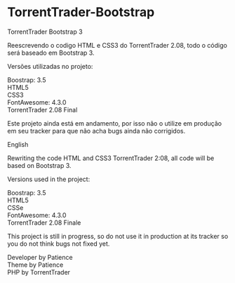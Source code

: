 # TorrentTrader-Bootstrap
TorrentTrader Bootstrap 3

Reescrevendo o codigo HTML e CSS3 do TorrentTrader 2.08, todo o código será baseado em Bootstrap 3.

Versões utilizadas no projeto:

Boostrap: 3.5<br/>
HTML5<br/>
CSS3<br/>
FontAwesome: 4.3.0<br/>
TorrentTrader 2.08 Final

<p>Este projeto ainda está em andamento, por isso não o utilize em produção em seu tracker para que não acha bugs ainda não corrigidos.</p>

English

Rewriting the code HTML and CSS3 TorrentTrader 2:08, all code will be based on Bootstrap 3.

Versions used in the project:

Boostrap: 3.5<br/>
HTML5<br/>
CSSe<br/>
FontAwesome: 4.3.0<br/>
TorrentTrader 2.08 Finale

<p>This project is still in progress, so do not use it in production at its tracker so you do not think bugs not fixed yet.</p>

Developer by Patience<br/>
Theme by Patience<br/>
PHP by TorrentTrader
